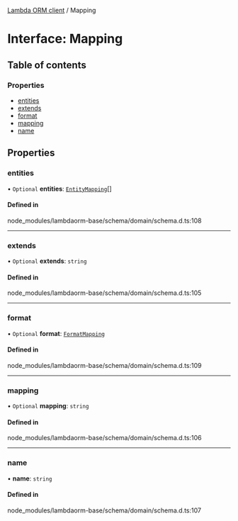 [Lambda ORM client](../README.md) / Mapping

# Interface: Mapping

## Table of contents

### Properties

- [entities](Mapping.md#entities)
- [extends](Mapping.md#extends)
- [format](Mapping.md#format)
- [mapping](Mapping.md#mapping)
- [name](Mapping.md#name)

## Properties

### entities

• `Optional` **entities**: [`EntityMapping`](EntityMapping.md)[]

#### Defined in

node_modules/lambdaorm-base/schema/domain/schema.d.ts:108

___

### extends

• `Optional` **extends**: `string`

#### Defined in

node_modules/lambdaorm-base/schema/domain/schema.d.ts:105

___

### format

• `Optional` **format**: [`FormatMapping`](FormatMapping.md)

#### Defined in

node_modules/lambdaorm-base/schema/domain/schema.d.ts:109

___

### mapping

• `Optional` **mapping**: `string`

#### Defined in

node_modules/lambdaorm-base/schema/domain/schema.d.ts:106

___

### name

• **name**: `string`

#### Defined in

node_modules/lambdaorm-base/schema/domain/schema.d.ts:107
